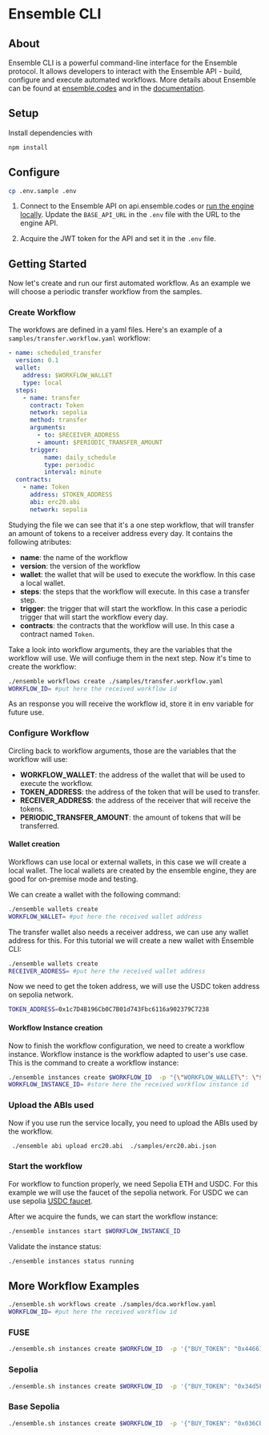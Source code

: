 # Ensemble CLI

## About

Ensemble CLI is a powerful command-line interface for the Ensemble protocol. It allows developers to interact with the Ensemble API - build, configure and execute automated workflows. More details about Ensemble can be found at [ensemble.codes](https://ensemble.codes) and in the [documentation](https://docs.ensemble.codes).

## Setup

Install dependencies with

```bash
npm install
```

## Configure

```bash
cp .env.sample .env
```

1. Connect to the Ensemble API on api.ensemble.codes or [run the engine locally](https://github.com/ensemble-codes/ensemble-engine). Update the `BASE_API_URL` in the `.env` file with the URL to the engine API.

2. Acquire the JWT token for the API and set it in the `.env` file.

## Getting Started

Now let's create and run our first automated workflow. As an example we will choose a periodic transfer workflow from the samples.

### Create Workflow

The workfows are defined in a yaml files. Here's an example of a `samples/transfer.workflow.yaml` workflow:

```yaml
- name: scheduled_transfer
  version: 0.1
  wallet:
    address: $WORKFLOW_WALLET
    type: local
  steps:
    - name: transfer
      contract: Token
      network: sepolia
      method: transfer
      arguments:
        - to: $RECEIVER_ADDRESS
        - amount: $PERIODIC_TRANSFER_AMOUNT
      trigger:
          name: daily_schedule
          type: periodic
          interval: minute
  contracts:
    - name: Token
      address: $TOKEN_ADDRESS
      abi: erc20.abi
      network: sepolia
```

Studying the file we can see that it's a one step workflow, that will transfer an amount of tokens to a receiver address every day. It contains the following atributes:

- **name**: the name of the workflow
- **version**: the version of the workflow
- **wallet**: the wallet that will be used to execute the workflow. In this case a local wallet.
- **steps**: the steps that the workflow will execute. In this case a transfer step.
- **trigger**: the trigger that will start the workflow. In this case a periodic trigger that will start the workflow every day.
- **contracts**: the contracts that the workflow will use. In this case a contract named `Token`.

Take a look into workflow arguments, they are the variables that the workflow will use. We will confiuge them in the next step. Now it's time to create the workflow:

```bash
./ensemble workflows create ./samples/transfer.workflow.yaml
WORKFLOW_ID= #put here the received workflow id
```

As an response you will receive the workflow id, store it in env variable for future use.

### Configure Workflow

Circling back to workflow arguments, those are the variables that the workflow will use:

- **WORKFLOW_WALLET**: the address of the wallet that will be used to execute the workflow.
- **TOKEN_ADDRESS**: the address of the token that will be used to transfer.
- **RECEIVER_ADDRESS**: the address of the receiver that will receive the tokens.
- **PERIODIC_TRANSFER_AMOUNT**: the amount of tokens that will be transferred.

#### Wallet creation

Workflows can use local or external wallets, in this case we will create a local wallet. The local wallets are created by the ensemble engine, they are good for on-premise mode and testing.

We can create a wallet with the following command:

```bash
./ensemble wallets create
WORKFLOW_WALLET= #put here the received wallet address 
```

The transfer wallet also needs a receiver address, we can use any wallet address for this. For this tutorial we will create a new wallet with Ensemble CLI:

```bash
./ensemble wallets create
RECEIVER_ADDRESS= #put here the received wallet address 
```

Now we need to get the token address, we will use the USDC token address on sepolia network.

```bash
TOKEN_ADDRESS=0x1c7D4B196Cb0C7B01d743Fbc6116a902379C7238
```

#### Workflow Instance creation

Now to finish the workflow configuration, we need to create a workflow instance. Workflow instance is the workflow adapted to user's use case. This is the command to create a workflow instance:

```bash
./ensemble instances create $WORKFLOW_ID  -p "{\"WORKFLOW_WALLET\": \"$WORKFLOW_WALLET\", \"RECEIVER_ADDRESS\": \"$RECEIVER_ADDRESS\", \"TOKEN_ADDRESS\": \"$TOKEN_ADDRESS\", \"PERIODIC_TRANSFER_AMOUNT\": \"100000\"}"
WORKFLOW_INSTANCE_ID= #store here the received workflow instance id
```

### Upload the ABIs used

Now if you use run the service locally, you need to upload the ABIs used by the workflow.

```bash
 ./ensemble abi upload erc20.abi  ./samples/erc20.abi.json
```

### Start the workflow

For workflow to function properly, we need Sepolia ETH and USDC. For this example we will use the faucet of the sepolia network. For USDC we can use sepolia [USDC faucet](https://faucet.circle.com/).

After we acquire the funds, we can start the workflow instance:

``` bash
./ensemble instances start $WORKFLOW_INSTANCE_ID
```

Validate the instance status:

```bash
./ensemble instances status running
```

## More Workflow Examples

``` bash
./ensemble.sh workflows create ./samples/dca.workflow.yaml
WORKFLOW_ID= #put here the received workflow id
```

### FUSE

``` bash
./ensemble.sh instances create $WORKFLOW_ID  -p '{"BUY_TOKEN": "0x44661D7EfD4CAD7D8290Ebe704b747F267FB13C3", "BUY_AMOUNT": "100", "SELL_TOKEN": "0x44661D7EfD4CAD7D8290Ebe704b747F267FB13C3", "DEX_ADDRESS": "0x44661D7EfD4CAD7D8290Ebe704b747F267FB13C3", "WORKFLOW_WALLET": "0x44661D7EfD4CAD7D8290Ebe704b747F267FB13C3", "MIN_ALLOWANCE_AMOUNT": "10000"}'
```

### Sepolia

``` bash
./ensemble.sh instances create $WORKFLOW_ID  -p '{"BUY_TOKEN": "0x34d5Feb1C239714f17A295330426B4E8B44C90a8", "BUY_AMOUNT": "100", "SELL_TOKEN": "0xfFf9976782d46CC05630D1f6eBAb18b2324d6B14", "DEX_ADDRESS": "0x3fC91A3afd70395Cd496C647d5a6CC9D4B2b7FAD", "WORKFLOW_WALLET": "0x2c37691967de1A1E4eE68ae4D745059720A6dB7F", "MIN_ALLOWANCE_AMOUNT": "10000"}'
```

### Base Sepolia

``` bash
./ensemble.sh instances create $WORKFLOW_ID  -p '{"BUY_TOKEN": "0x036CbD53842c5426634e7929541eC2318f3dCF7e", "SELL_AMOUNT": "100", "SELL_TOKEN": "0x4200000000000000000000000000000000000006", "DEX_ADDRESS": "0x050E797f3625EC8785265e1d9BDd4799b97528A1", "WORKFLOW_WALLET": "0x2c37691967de1A1E4eE68ae4D745059720A6dB7F", "MIN_ALLOWANCE_AMOUNT": "100000000000"}'
```
